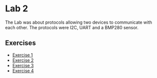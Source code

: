 
# Lab 2
The Lab was about protocols allowing two devices to communicate with each other.
The protocols were I2C, UART and a BMP280 sensor.
  
## Exercises
  - [Exercise 1](ex1)
  - [Exercise 2](ex2)
  - [Exercise 3](ex3)
  - [Exercise 4](ex4)
